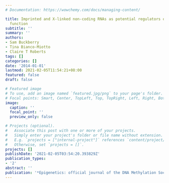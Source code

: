 ```yaml
---
# Documentation: https://wowchemy.com/docs/managing-content/

title: Imprinted and X-linked non-coding RNAs as potential regulators of human placental
  function
subtitle: ''
summary: ''
authors:
- Sam Buckberry
- Tina Bianco-Miotto
- Claire T Roberts
tags: []
categories: []
date: '2014-01-01'
lastmod: 2021-02-05T11:54:21+08:00
featured: false
draft: false

# Featured image
# To use, add an image named `featured.jpg/png` to your page's folder.
# Focal points: Smart, Center, TopLeft, Top, TopRight, Left, Right, BottomLeft, Bottom, BottomRight.
image:
  caption: ''
  focal_point: ''
  preview_only: false

# Projects (optional).
#   Associate this post with one or more of your projects.
#   Simply enter your project's folder or file name without extension.
#   E.g. `projects = ["internal-project"]` references `content/project/deep-learning/index.md`.
#   Otherwise, set `projects = []`.
projects: []
publishDate: '2021-02-05T03:54:20.393829Z'
publication_types:
- '2'
abstract: ''
publication: '*Epigenetics: official journal of the DNA Methylation Society*'
---
```


